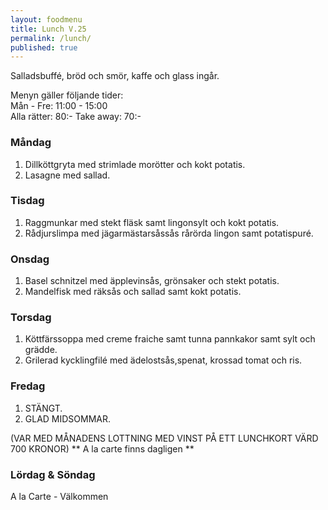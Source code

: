 ```yaml
---
layout: foodmenu
title: Lunch V.25
permalink: /lunch/
published: true
---
```

Salladsbuffé, bröd och smör, kaffe och glass ingår.

Menyn gäller följande tider:  
Mån - Fre: 11:00 - 15:00  
Alla rätter: 80:- Take away: 70:- 

### Måndag
1. Dillköttgryta med strimlade morötter och kokt potatis.
2. Lasagne med sallad.

### Tisdag
1. Raggmunkar med stekt fläsk samt lingonsylt och kokt potatis.
2. Rådjurslimpa med jägarmästarsåssås rårörda lingon samt potatispuré.

### Onsdag
1. Basel schnitzel med äpplevinsås, grönsaker och stekt potatis.
2. Mandelfisk med räksås och sallad samt kokt potatis.

### Torsdag
1.  Köttfärssoppa med creme fraiche samt tunna pannkakor samt sylt och grädde. 
2.  Grilerad kycklingfilé med ädelostsås,spenat, krossad tomat och ris.
 
### Fredag
1. STÄNGT.
2. GLAD MIDSOMMAR.

(VAR MED MÅNADENS LOTTNING MED VINST PÅ ETT LUNCHKORT VÄRD 700 KRONOR)
                  ** A la carte finns dagligen **  
### Lördag & Söndag
A la Carte - Välkommen
